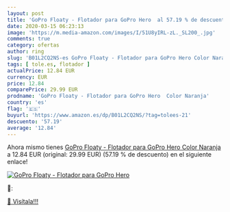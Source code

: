 ```yaml
---
layout: post
title: 'GoPro Floaty - Flotador para GoPro Hero  al 57.19 % de descuento'
date: 2020-03-15 06:23:13
image: 'https://m.media-amazon.com/images/I/51U8yIRL-zL._SL200_.jpg'
comments: true
category: ofertas
author: ring
slug: 'B01L2CQ2NS-es GoPro Floaty - Flotador para GoPro Hero Color Naranja'
tags: [ tole.es, flotador ]
actualPrice: 12.84 EUR
currency: EUR
price: 12.84
comparePrice: 29.99 EUR
prodname: 'GoPro Floaty - Flotador para GoPro Hero  Color Naranja'
country: 'es'
flag: '🇪🇸'
buyurl: 'https://www.amazon.es/dp/B01L2CQ2NS/?tag=tolees-21'
descuento: '57.19'
average: '12.84'
---
```


Ahora mismo tienes [GoPro Floaty - Flotador para GoPro Hero  Color Naranja](https://www.amazon.es/dp/B01L2CQ2NS/?tag=tolees-21) a 12.84 EUR (original: 29.99 EUR) (57.19 %  de descuento) en el siguiente enlace!

[![GoPro Floaty - Flotador para GoPro Hero ](https://m.media-amazon.com/images/I/51U8yIRL-zL._SL200_.jpg)](https://www.amazon.es/dp/B01L2CQ2NS/?tag=tolees-21)

🔎:


[🛒 Visítala!!!](https://www.amazon.es/dp/B01L2CQ2NS/?tag=tolees-21)
